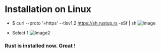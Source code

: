 # Installation on Linux

- $ curl --proto '=https' --tlsv1.2 https://sh.rustup.rs -sSf | sh
    ![Image](/Rust-The-book/00_Installation_Setup/Images/1.png)

- Select 1
    ![Image2](/Rust-The-book/00_Installation_Setup/Images/2.png)

### Rust is installed now. Great !

